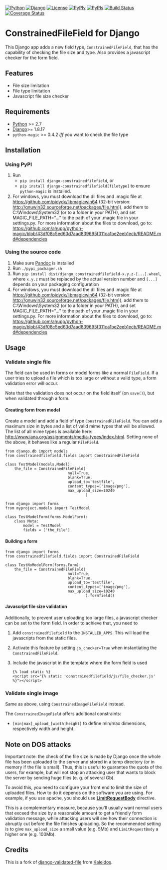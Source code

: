 [![Python](https://img.shields.io/badge/Python-2.7,3.4,3.5,3.6-blue.svg?style=flat-square)](/)
[![Django](https://img.shields.io/badge/Django-1.8,1.9,1.10,1.11,2.0-blue.svg?style=flat-square)](/)
[![License](https://img.shields.io/badge/License-BSD--3--Clause-blue.svg?style=flat-square)](/LICENSE)
[![PyPIv](https://img.shields.io/pypi/v/django-constrainedfilefield.svg?style=flat-square)](https://pypi.org/project/django-constrainedfilefield)
[![PyPIs](https://img.shields.io/pypi/status/django-constrainedfilefield.svg)](https://pypi.org/project/django-constrainedfilefield)
[![Build Status](https://travis-ci.org/mbourqui/django-constrainedfilefield.svg?branch=master)](https://travis-ci.org/mbourqui/django-constrainedfilefield)
[![Coverage Status](https://coveralls.io/repos/github/mbourqui/django-constrainedfilefield/badge.svg)](https://coveralls.io/github/mbourqui/django-constrainedfilefield)


# ConstrainedFileField for Django

This Django app adds a new field type, `ConstrainedFileField`, that has the
capability of checking the file size and type. Also provides a javascript checker for the 
form field.


## Features
* File size limitation
* File type limitation
* Javascript file size checker


## Requirements
* [Python][] >= 2.7
* [Django]>= 1.8.17
* `python-magic` >= 0.4.2 *iff* you want to check the file type

## Installation

### Using PyPI
1. Run
   * `pip install django-constrainedfilefield`, or
   * `pip install django-constrainedfilefield[filetype]` to ensure `python-magic` is installed.
1. For windows, you must download the dll files and .magic file at https://github.com/pidydx/libmagicwin64 (32-bit version: http://gnuwin32.sourceforge.net/packages/file.htm)), add them to C:\\Windows\\System32 (or to a folder in your PATH), and set MAGIC_FILE_PATH="..." to the path of your .magic file in your settings.py. For more information about the files to download, go to: https://github.com/ahupp/python-magic/blob/43df08c5ed63d7aad839695f311ca1be2eeb1ecb/README.md#dependencies

### Using the source code
1. Make sure [Pandoc][] is installed
1. Run `./pypi_packager.sh`
1. Run `pip install dist/django_constrainedfilefield-x.y.z-[...].wheel`, where `x.y.z` must be replaced by the actual
   version number and `[...]` depends on your packaging configuration
1. For windows, you must download the dll files and .magic file at https://github.com/pidydx/libmagicwin64 (32-bit version: http://gnuwin32.sourceforge.net/packages/file.htm)), add them to C:\\Windows\\System32 (or to a folder in your PATH), and set MAGIC_FILE_PATH="..." to the path of your .magic file in your settings.py. For more information about the files to download, go to: https://github.com/ahupp/python-magic/blob/43df08c5ed63d7aad839695f311ca1be2eeb1ecb/README.md#dependencies

## Usage
### Validate single file
The field can be used in forms or model forms like a normal `FileField`. If a user tries to upload
a file which is too large or without a valid type, a form validation error will occur.

Note that the validation does not occur on the field itself (on `save()`), but when validated through a form.

#### Creating form from model
Create a model and add a field of type `ConstrainedFileField`. You can add a maximum size in bytes
and a list of valid mime types that will be allowed. The list of all mime types is available
here: http://www.iana.org/assignments/media-types/index.html.
Setting none of the above, it behaves like a regular `FileField`.
```
from django.db import models
from constrainedfilefield.fields import ConstrainedFileField

class TestModel(models.Model):
    the_file = ConstrainedFileField(
                            null=True,
                            blank=True,
                            upload_to='testfile',
                            content_types=['image/png'],
                            max_upload_size=10240
                                    )
```

```
from django import forms
from myproject.models import TestModel

class TestModelForm(forms.ModelForm):
    class Meta:
        model = TestModel
        fields = ['the_file']
```

#### Building a form
```
from django import forms
from constrainedfilefield.fields import ConstrainedFileField

class TestNoModelForm(forms.Form):
    the_file = ConstrainedFileField(
                            null=True,
                            blank=True,
                            upload_to='testfile',
                            content_types=['image/png'],
                            max_upload_size=10240
                                    ).formfield()
```

#### Javascript file size validation
Additionally, to prevent user uploading too large files, a javascript checker can be set to the 
form field. In order to achieve that, you need to

1. Add `constrainedfilefield` to the `INSTALLED_APPS`. This will load the
  javascripts from the static files.
1.  Activate this feature by setting `js_checker=True` when instantiating the
`ConstrainedFileField`.
1. Include the javascript in the template where the form field is used

    ```Django
    {% load static %}
    <script src="{% static 'constrainedfilefield/js/file_checker.js' %}"></script>
    ```


### Validate single image
Same as above, using `ConstrainedImageFileField` instead.

The `ConstrainedImageField` offers additional constraints:
* `[min|max]_upload_[width|height]` to define min/max dimensions, respectively width and height.


## Note on DOS attacks

Important note: the check of the file size is made by Django once the whole file has been uploaded
to the server and stored in a temp directory (or in memory if the file is small). Thus, this is
useful to guarantee the quota of the users, for example, but will not stop an attacking user that
wants to block the server by sending huge files (e. g. of several Gb).

To avoid this, you need to configure your front end to limit the size of uploaded files. How to do
it depends on the software you are using. For example, if you use apache, you should use
[**LimitRequestBody**](http://httpd.apache.org/docs/2.2/mod/core.html#limitrequestbody) directive.

This is a complementary measure, because you'll usually want normal users that exceed the size by a
reasonable amount to get a friendly form validation message, while attacking users will see how their
connection is abruptly cut before the file finishes uploading. So the recommended setting is to give
`max_upload_size` a small value (e.g. 5Mb) and `LimitRequestBody` a higher one (e.g. 100Mb).


## Credits

This is a fork of [django-validated-file](https://github.com/kaleidos/django-validated-file) from
[Kaleidos](https://github.com/kaleidos).

  [python]:     https://www.python.org/             "Python"
  [django]:     https://www.djangoproject.com/      "Django"
  [pandoc]:     http://pandoc.org/index.html        "Pandoc"